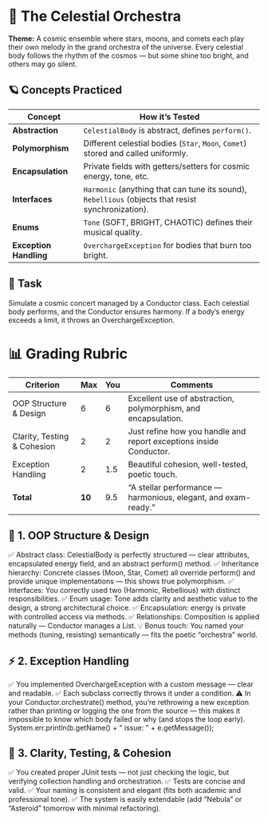 # 🌌 The Celestial Orchestra

**Theme:** A cosmic ensemble where stars, moons, 
and comets each play their own melody 
in the grand orchestra of the universe.
Every celestial body follows the rhythm of the cosmos 
— but some shine too bright, and others may go silent.

## 🪐 Concepts Practiced
| Concept                | How it’s Tested                                                                                    |
| ---------------------- | -------------------------------------------------------------------------------------------------- |
| **Abstraction**        | `CelestialBody` is abstract, defines `perform()`.                                                  |
| **Polymorphism**       | Different celestial bodies (`Star`, `Moon`, `Comet`) stored and called uniformly.                  |
| **Encapsulation**      | Private fields with getters/setters for cosmic energy, tone, etc.                                  |
| **Interfaces**         | `Harmonic` (anything that can tune its sound), `Rebellious` (objects that resist synchronization). |
| **Enums**              | `Tone` (SOFT, BRIGHT, CHAOTIC) defines their musical quality.                                      |
| **Exception Handling** | `OverchargeException` for bodies that burn too bright.                                             |

## 🌠 Task
Simulate a cosmic concert managed by a Conductor class.
Each celestial body performs, and the Conductor ensures harmony.
If a body’s energy exceeds a limit, it throws an OverchargeException.

# 📊 Grading Rubric
| Criterion                     | Max    | You | Comments |
|-------------------------------|--------|-----|-----|
| OOP Structure & Design        | 6      | 6   | Excellent use of abstraction, polymorphism, and encapsulation.|
| Clarity, Testing & Cohesion   | 2      | 2   | Just refine how you handle and report exceptions inside Conductor. |
| Exception Handling            | 2      | 1.5 | Beautiful cohesion, well-tested, poetic touch. |
| **Total**                     | **10** | 9.5 | “A stellar performance — harmonious, elegant, and exam-ready.” |

## 🧩 1. OOP Structure & Design
✅ Abstract class: CelestialBody is perfectly structured — clear attributes, encapsulated energy field, and an abstract perform() method.
✅ Inheritance hierarchy: Concrete classes (Moon, Star, Comet) all override perform() and provide unique implementations — this shows true polymorphism.
✅ Interfaces: You correctly used two (Harmonic, Rebellious) with distinct responsibilities.
✅ Enum usage: Tone adds clarity and aesthetic value to the design, a strong architectural choice.
✅ Encapsulation: energy is private with controlled access via methods.
✅ Relationships: Composition is applied naturally — Conductor manages a List<CelestialBody>.
💡 Bonus touch: You named your methods (tuning, resisting) semantically — fits the poetic “orchestra” world.

## ⚡ 2. Exception Handling
✅ You implemented OverchargeException with a custom message — clear and readable.
✅ Each subclass correctly throws it under a condition.
⚠️ In your Conductor.orchestrate() method, 
you’re rethrowing a new exception rather 
than printing or logging the one from the source 
— this makes it impossible to know which body failed 
or why (and stops the loop early).
System.err.println(b.getName() + " issue: " + e.getMessage());

## 🧪 3. Clarity, Testing, & Cohesion
✅ You created proper JUnit tests — not just checking the logic, but verifying collection handling and orchestration.
✅ Tests are concise and valid.
✅ Your naming is consistent and elegant (fits both academic and professional tone).
✅ The system is easily extendable (add “Nebula” or “Asteroid” tomorrow with minimal refactoring).